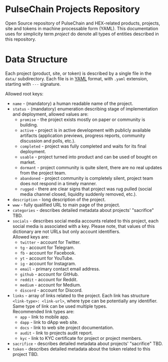 # PulseChain Projects Repository
Open Source repository of PulseChain and HEX-related products, projects, site and tokens in machine processable form (YAML).
This documentation uses for simplicity term _project_ do denote all types of entities described in this repository.

# Data Structure
Each project (product, site, or token) is described by a single file in the `data/` subdirectory.
Each file is in [YAML](https://yaml.org/) format, with `.yaml` extension, starting with `---` signature.

Allowed root keys:
  - `name` - (mandatory) a human readable name of the project.
  - `status` - (mandatory) enumeration describing stage of implementation and deployment, allowed values are:
    - `promise` - the project exists mostly on paper or community is building.
    - `active` - project is in active development with publicly available artifacts (application previews, progress reports, community discussion and polls, etc.).
    - `completed` - project was fully completed and waits for its final deployment.
    - `usable` - project turned into product and can be used of bought on market.
    - `dormant` - project community is quite silent, there are no real updates from the project team.
    - `abandoned` - project community is completely silent, project team does not respond in a timely manner.
    - `rugged` - there are clear signs that project was rug pulled (social media channel closed, liquidity suddenly removed, etc.).
  - `description` - long description of the project.
  - `www` - fully qualified URL to main page of the project.
  - `categories` - describes detailed metadata about projects' "sacrifice" TBD.
  - `socials` - describes social media accounts related to this project, each social media is associated with a key.
    Please note, that values of this dictionary are not URLs but only account identifiers.  
    Allowed keys are:
    - `twitter` - account for Twitter.
    - `tg` - account for Telegram.
    - `fb` - account for Facebook.
    - `yt` - account for YouTube.
    - `ig` - account for Instagram.
    - `email` - primary contact email address.
    - `github` - account for GitHub.
    - `reddit` - account for Reddit.
    - `medium` - account for Medium.
    - `discord` - account for Discord.
  - `links` - array of links related to the project.
    Each link has structure `<link-type>: <link-url>`, where type can be potentially any identifier.
    Same type of link can be used multiple types.  
    Recommended link types are:
    - `app` - link to mobile app.
    - `dapp` - link to dApp web site.
    - `docs` - link to web site project documentation.
    - `audit` - link to projects audit report.
    - `kyc` - link to KYC certificate for project or project members.
  - `sacrifice` - describes detailed metadata about projects' "sacrifice" TBD.
  - `token` - describes detailed metadata about the token related to this project TBD.

